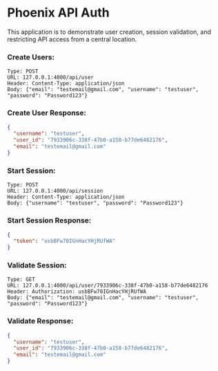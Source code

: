 # Phoenix API Auth
This application is to demonstrate user creation, session validation, and restricting API access from a central location.

### Create Users:
```
Type: POST
URL: 127.0.0.1:4000/api/user
Header: Content-Type: application/json
Body: {"email": "testemail@gmail.com", "username": "testuser", "password": "Password123"}
```

### Create User Response:
```json
{
  "username": "testuser",
  "user_id": "7933906c-338f-47b0-a158-b77de6482176",
  "email": "testemail@gmail.com"
}
```

### Start Session:
```
Type: POST
URL: 127.0.0.1:4000/api/session
Header: Content-Type: application/json
Body: {"username": "testuser", "password": "Password123"}
```
### Start Session Response:
```json
{
  "token": "usbBFw78IGnHacYHjRUfWA"
}
```
### Validate Session:
```
Type: GET
URL: 127.0.0.1:4000/api/user/7933906c-338f-47b0-a158-b77de6482176
Header: Authorization: usbBFw78IGnHacYHjRUfWA
Body: {"email": "testemail@gmail.com", "username": "testuser", "password": "Password123"}
```

### Validate Response:
```json
{
  "username": "testuser",
  "user_id": "7933906c-338f-47b0-a158-b77de6482176",
  "email": "testemail@gmail.com"
}
```